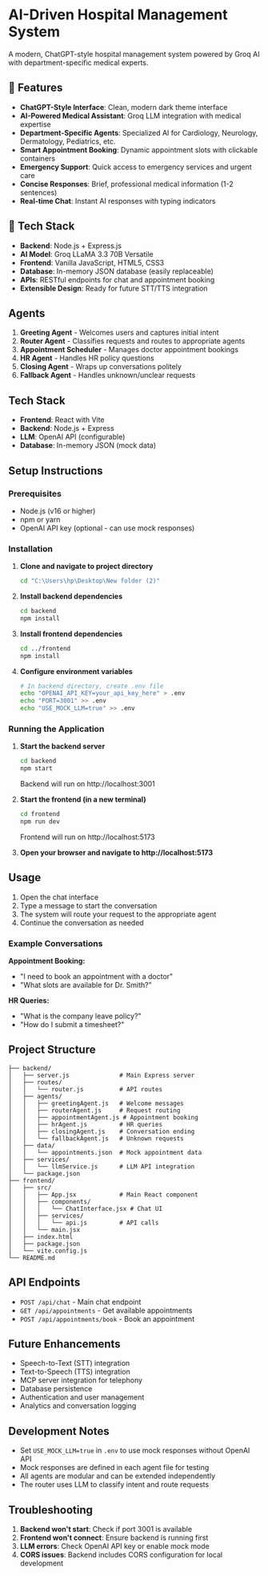 # AI-Driven Hospital Management System

A modern, ChatGPT-style hospital management system powered by Groq AI with department-specific medical experts.

## 🏥 Features

- **ChatGPT-Style Interface**: Clean, modern dark theme interface
- **AI-Powered Medical Assistant**: Groq LLM integration with medical expertise
- **Department-Specific Agents**: Specialized AI for Cardiology, Neurology, Dermatology, Pediatrics, etc.
- **Smart Appointment Booking**: Dynamic appointment slots with clickable containers
- **Emergency Support**: Quick access to emergency services and urgent care
- **Concise Responses**: Brief, professional medical information (1-2 sentences)
- **Real-time Chat**: Instant AI responses with typing indicators

## 🚀 Tech Stack

- **Backend**: Node.js + Express.js
- **AI Model**: Groq LLaMA 3.3 70B Versatile
- **Frontend**: Vanilla JavaScript, HTML5, CSS3
- **Database**: In-memory JSON database (easily replaceable)
- **APIs**: RESTful endpoints for chat and appointment booking
- **Extensible Design**: Ready for future STT/TTS integration

## Agents

1. **Greeting Agent** - Welcomes users and captures initial intent
2. **Router Agent** - Classifies requests and routes to appropriate agents
3. **Appointment Scheduler** - Manages doctor appointment bookings
4. **HR Agent** - Handles HR policy questions
5. **Closing Agent** - Wraps up conversations politely
6. **Fallback Agent** - Handles unknown/unclear requests

## Tech Stack

- **Frontend**: React with Vite
- **Backend**: Node.js + Express
- **LLM**: OpenAI API (configurable)
- **Database**: In-memory JSON (mock data)

## Setup Instructions

### Prerequisites
- Node.js (v16 or higher)
- npm or yarn
- OpenAI API key (optional - can use mock responses)

### Installation

1. **Clone and navigate to project directory**
   ```bash
   cd "C:\Users\hp\Desktop\New folder (2)"
   ```

2. **Install backend dependencies**
   ```bash
   cd backend
   npm install
   ```

3. **Install frontend dependencies**
   ```bash
   cd ../frontend
   npm install
   ```

4. **Configure environment variables**
   ```bash
   # In backend directory, create .env file
   echo "OPENAI_API_KEY=your_api_key_here" > .env
   echo "PORT=3001" >> .env
   echo "USE_MOCK_LLM=true" >> .env
   ```

### Running the Application

1. **Start the backend server**
   ```bash
   cd backend
   npm start
   ```
   Backend will run on http://localhost:3001

2. **Start the frontend (in a new terminal)**
   ```bash
   cd frontend
   npm run dev
   ```
   Frontend will run on http://localhost:5173

3. **Open your browser and navigate to http://localhost:5173**

## Usage

1. Open the chat interface
2. Type a message to start the conversation
3. The system will route your request to the appropriate agent
4. Continue the conversation as needed

### Example Conversations

**Appointment Booking:**
- "I need to book an appointment with a doctor"
- "What slots are available for Dr. Smith?"

**HR Queries:**
- "What is the company leave policy?"
- "How do I submit a timesheet?"

## Project Structure

```
├── backend/
│   ├── server.js              # Main Express server
│   ├── routes/
│   │   └── router.js          # API routes
│   ├── agents/
│   │   ├── greetingAgent.js   # Welcome messages
│   │   ├── routerAgent.js     # Request routing
│   │   ├── appointmentAgent.js # Appointment booking
│   │   ├── hrAgent.js         # HR queries
│   │   ├── closingAgent.js    # Conversation ending
│   │   └── fallbackAgent.js   # Unknown requests
│   ├── data/
│   │   └── appointments.json  # Mock appointment data
│   ├── services/
│   │   └── llmService.js      # LLM API integration
│   └── package.json
├── frontend/
│   ├── src/
│   │   ├── App.jsx            # Main React component
│   │   ├── components/
│   │   │   └── ChatInterface.jsx # Chat UI
│   │   ├── services/
│   │   │   └── api.js         # API calls
│   │   └── main.jsx
│   ├── index.html
│   ├── package.json
│   └── vite.config.js
└── README.md
```

## API Endpoints

- `POST /api/chat` - Main chat endpoint
- `GET /api/appointments` - Get available appointments
- `POST /api/appointments/book` - Book an appointment

## Future Enhancements

- Speech-to-Text (STT) integration
- Text-to-Speech (TTS) integration
- MCP server integration for telephony
- Database persistence
- Authentication and user management
- Analytics and conversation logging

## Development Notes

- Set `USE_MOCK_LLM=true` in `.env` to use mock responses without OpenAI API
- Mock responses are defined in each agent file for testing
- All agents are modular and can be extended independently
- The router uses LLM to classify intent and route requests

## Troubleshooting

1. **Backend won't start**: Check if port 3001 is available
2. **Frontend won't connect**: Ensure backend is running first
3. **LLM errors**: Check OpenAI API key or enable mock mode
4. **CORS issues**: Backend includes CORS configuration for local development
